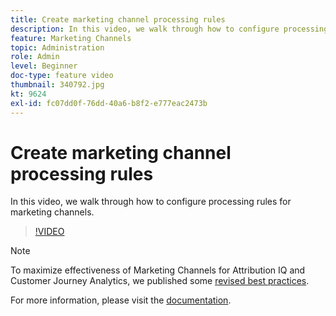 ```yaml
---
title: Create marketing channel processing rules
description: In this video, we walk through how to configure processing rules for marketing channels.
feature: Marketing Channels
topic: Administration
role: Admin
level: Beginner
doc-type: feature video
thumbnail: 340792.jpg
kt: 9624
exl-id: fc07dd0f-76dd-40a6-b8f2-e777eac2473b
---
```

# Create marketing channel processing rules 

In this video, we walk through how to configure processing rules for marketing channels.

>[!VIDEO](https://video.tv.adobe.com/v/340792/?quality=12&learn=on)

>[!NOTE]
>
>To maximize effectiveness of Marketing Channels for Attribution IQ and Customer Journey Analytics, we published some [revised best practices](https://experienceleague.adobe.com/docs/analytics/components/marketing-channels/mchannel-best-practices.html?lang=en).

For more information, please visit the [documentation](https://experienceleague.adobe.com/docs/analytics/components/marketing-channels/c-rules.html?lang=en).